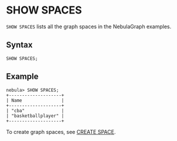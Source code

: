 # SHOW SPACES

`SHOW SPACES` lists all the graph spaces in the NebulaGraph examples.

## Syntax

```ngql
SHOW SPACES;
```

## Example

```ngql
nebula> SHOW SPACES;
+--------------------+
| Name               |
+--------------------+
| "cba"              |
| "basketballplayer" |
+--------------------+
```

To create graph spaces, see [CREATE SPACE](1.create-space.md).

